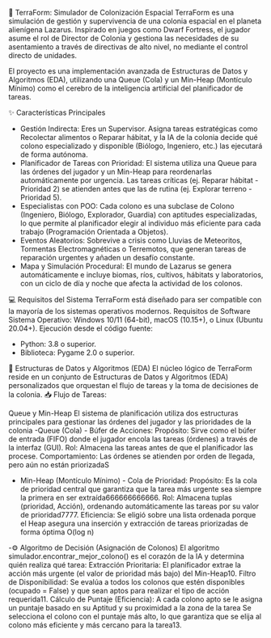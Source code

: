 🚀 TerraForm: Simulador de Colonización Espacial
TerraForm es una simulación de gestión y supervivencia de una colonia espacial en el planeta alienígena Lazarus. Inspirado en juegos como Dwarf Fortress, el jugador asume el rol de Director de Colonia y gestiona las necesidades de su asentamiento a través de directivas de alto nivel, no mediante el control directo de unidades.

El proyecto es una implementación avanzada de Estructuras de Datos y Algoritmos (EDA), utilizando una Queue (Cola) y un Min-Heap (Montículo Mínimo) como el cerebro de la inteligencia artificial del planificador de tareas.

✨ Características Principales
- Gestión Indirecta: Eres un Supervisor. Asigna tareas estratégicas como Recolectar alimentos o Reparar hábitat, y la IA de la colonia decide qué colono especializado y disponible (Biólogo, Ingeniero, etc.) las ejecutará de forma autónoma.
- Planificador de Tareas con Prioridad: El sistema utiliza una Queue para las órdenes del jugador y un Min-Heap para reordenarlas automáticamente por urgencia. Las tareas críticas (ej. Reparar hábitat - Prioridad 2) se atienden antes que las de rutina (ej. Explorar terreno - Prioridad 5).
- Especialistas con POO: Cada colono es una subclase de Colono (Ingeniero, Biólogo, Explorador, Guardia) con aptitudes especializadas, lo que permite al planificador elegir al individuo más eficiente para cada trabajo (Programación Orientada a Objetos).
- Eventos Aleatorios: Sobrevive a crisis como Lluvias de Meteoritos, Tormentas Electromagnéticas o Terremotos, que generan tareas de reparación urgentes y añaden un desafío constante.
- Mapa y Simulación Procedural: El mundo de Lazarus se genera automáticamente e incluye biomas, ríos, cultivos, hábitats y laboratorios, con un ciclo de día y noche que afecta la actividad de los colonos.

💻 Requisitos del Sistema
TerraForm está diseñado para ser compatible con la mayoría de los sistemas operativos modernos.
Requisitos de Software 
Sistema Operativo: Windows 10/11 (64-bit), macOS (10.15+), o Linux (Ubuntu 20.04+).
Ejecución desde el código fuente:
- Python: 3.8 o superior.
- Biblioteca: Pygame 2.0 o superior.


🧠 Estructuras de Datos y Algoritmos (EDA)
El núcleo lógico de TerraForm reside en un conjunto de Estructuras de Datos y Algoritmos (EDA) personalizados que orquestan el flujo de tareas y la toma de decisiones de la colonia.
📥 Flujo de Tareas: 

Queue y Min-Heap
El sistema de planificación utiliza dos estructuras principales para gestionar las órdenes del jugador y las prioridades de la colonia
-Queue (Cola) - Búfer de Acciones:
  Propósito: Sirve como el búfer de entrada (FIFO) donde el jugador encola las tareas (órdenes) a través de la interfaz (GUI).
  Rol: Almacena las tareas antes de que el planificador las procese.
  Comportamiento: Las órdenes se atienden por orden de llegada, pero aún no están priorizadaS


- Min-Heap (Montículo Mínimo) - Cola de Prioridad:
  Propósito: Es la cola de prioridad central que garantiza que la tarea más urgente sea siempre la primera en ser extraída666666666666.
  Rol: Almacena tuplas (prioridad, Acción), ordenando automáticamente las tareas por su valor de prioridad7777.
  Eficiencia: Se eligió sobre una lista ordenada porque el Heap asegura una inserción y extracción de tareas priorizadas de forma óptima O(log n)



-⚙️ Algoritmo de Decisión (Asignación de Colonos)
El algoritmo simulador.encontrar_mejor_colono() es el corazón de la IA y determina quién realiza qué tarea:
  Extracción Prioritaria: El planificador extrae la acción más urgente (el valor de prioridad más bajo) del Min-Heap10.
  Filtro de Disponibilidad: Se evalúa a todos los colonos que estén disponibles (ocupado = False) y que sean aptos para realizar el tipo de acción requerida11.
  Cálculo de Puntaje (Eficiencia): A cada colono apto se le asigna un puntaje basado en su Aptitud y su proximidad a la zona de la tarea
  Se selecciona el colono con el puntaje más alto, lo que garantiza que se elija al colono más eficiente y más cercano para la tarea13.
